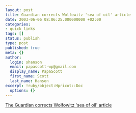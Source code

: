 ```yaml
---
layout: post
title: Guardian corrects Wolfowitz 'sea of oil' article
date: 2003-06-06 08:06:25.000000000 +02:00
categories:
- quick links
tags: []
status: publish
type: post
published: true
meta: {}
author:
  login: shanson
  email: papascott-wp@gmail.com
  display_name: PapaScott
  first_name: Scott
  last_name: Hanson
excerpt: !ruby/object:Hpricot::Doc
  options: {}
---
```

<p><a title="Ass. Fact checked." href="http://www.guardian.co.uk/corrections/story/0,3604,971436,00.html">The Guardian corrects Wolfowitz 'sea of oil' article</a></p>
